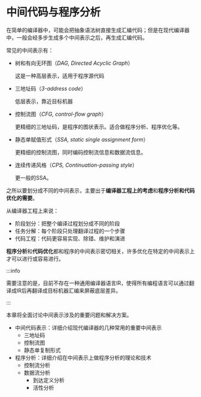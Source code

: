 # 中间代码与程序分析

在简单的编译器中，可能会把抽象语法树直接生成汇编代码；但是在现代编译器中，一般会经多步生成多个中间表示之后，再生成汇编代码。

常见的中间表示有：

* 树和有向无环图（*DAG, Directed Acyclic Graph*）

  这是一种高层表示，适用于程序源代码

* 三地址码（*3-address code*）

  低层表示，靠近目标机器

* 控制流图（*CFG, control-flow graph*）

  更精细的三地址码，是程序的图状表示。适合做程序分析、程序优化等。

* 静态单赋值形式（*SSA, static single assignment form*）

  更精细的控制流图，同时编码控制流信息和数据流信息。

* 连续传递风格（*CPS, Continuation-passing style*）

  更一般的SSA。

之所以要划分成不同的中间表示，主要出于**编译器工程上的考虑**和**程序分析和代码优化的需要**。

从编译器工程上来说：

* 阶段划分：把整个编译过程划分成不同的阶段
* 任务分解：每个阶段只处理翻译过程的一个步骤
* 代码工程：代码更容易实现、除错、维护和演进

**程序分析**和**代码优化**都和程序的中间表示密切相关，许多优化在特定的中间表示上才可以进行或容易进行。

:::info

需要注意的是，目前不存在一种通用编译器语言IR，使得所有编程语言可以通过翻译成IR后再翻译成目标机器汇编来屏蔽底层差异。

:::

本章将全面讨论中间表示涉及的重要问题和解决方案。

* 中间代码表示：详细介绍现代编译器的几种常用的重要中间表示
  * 三地址码
  * 控制流图
  * 静态单复制形式
* 程序分析：详细介绍在中间表示上做程序分析的理论和技术
  * 控制流分析
  * 数据流分析
    * 到达定义分析
    * 活性分析

